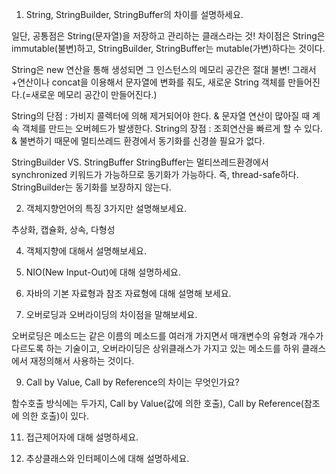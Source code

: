 1. String, StringBuilder, StringBuffer의 차이를 설명하세요.

일단, 공통점은 String(문자열)을 저장하고 관리하는 클래스라는 것!
차이점은 String은 immutable(불변)하고, StringBuilder, StringBuffer는 mutable(가변)하다는 것이다.

String은 new 연산을 통해 생성되면 그 인스턴스의 메모리 공간은 절대 불변!
그래서 +연산이나 concat을 이용해서 문자열에 변화를 줘도, 새로운 String 객체를 만들어진다.(=새로운 메모리 공간이 만들어진다.)

String의 단점 : 가비지 콜렉터에 의해 제거되어야 한다. & 문자열 연산이 많아질 때 계속 객체를 만드는 오버헤드가 발생한다.
String의 장점 : 조회연산을 빠르게 할 수 있다. & 불변하기 때문에 멀티쓰레드 환경에서 동기화를 신경쓸 필요가 없다.

StringBuilder VS. StringBuffer 
StringBuffer는 멀티쓰레드환경에서 synchronized 키워드가 가능하므로 동기화가 가능하다. 즉, thread-safe하다.
StringBuilder는 동기화를 보장하지 않는다.

2. 객체지향언어의 특징 3가지만 설명해보세요.

추상화, 캡슐화, 상속, 다형성

4. 객체지향에 대해서 설명해보세요.

5. NIO(New Input-Out)에 대해 설명하세요.

6. 자바의 기본 자료형과 참조 자료형에 대해 설명해 보세요.

7. 오버로딩과 오버라이딩의 차이점을 말해보세요.

오버로딩은 메소드는 같은 이름의 메소드를 여러개 가지면서 매개변수의 유형과 개수가 다르도록 하는 기술이고,
오버라이딩은 상위클래스가 가지고 있는 메소드를 하위 클래스에서 재정의해서 사용하는 것이다.

9.  Call by Value, Call by Reference의 차이는 무엇인가요?

함수호출 방식에는  두가지, Call by Value(값에 의한 호출), Call by Reference(참조에 의한 호출)이 있다.


11.  접근제어자에 대해 설명하세요.
 
12. 추상클래스와 인터페이스에 대해 설명하세요.
 
<!--stackedit_data:
eyJoaXN0b3J5IjpbLTE4NjgxMjA5NzMsLTE4OTc5MDQ2MTMsLT
E1NjQ0MDcyNDgsLTE1MDc2MDgzMjgsNzkxMzk0NzYzLDE3Mjkx
MTQ4NzEsNzM2MTc1NDA5XX0=
-->